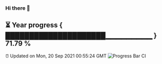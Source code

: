 ### Hi there 👋
⏳ Year progress { █████████████████████▁▁▁▁▁▁▁▁▁ } 71.79 %
---
⏰ Updated on Mon, 20 Sep 2021 00:55:24 GMT
![Progress Bar CI](https://github.com/liununu/liununu/workflows/Progress%20Bar%20CI/badge.svg)
